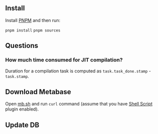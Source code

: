## Install

Install [PNPM](https://pnpm.io/installation) and then run:

`pnpm install`
`pnpm sources`

## Questions

### How much time consumed for JIT compilation?

Duration for a compilation task is computed as `task.task_done.stamp` - `task.stamp`.

## Download Metabase

Open [mb.sh](mb.sh) and run `curl` command (assume that you have [Shell Script](https://plugins.jetbrains.com/plugin/13122-shell-script) plugin enabled).

## Update DB


